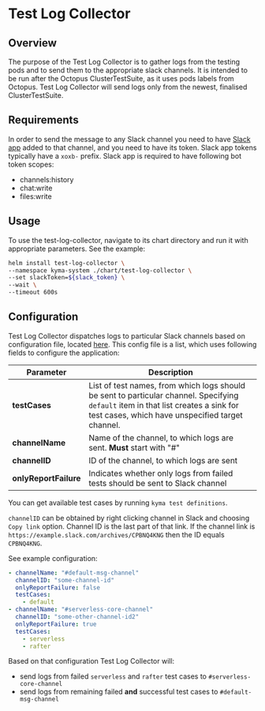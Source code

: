 # Test Log Collector

## Overview

The purpose of the Test Log Collector is to gather logs from the testing pods and to send them to the appropriate slack channels.
It is intended to be run after the Octopus ClusterTestSuite, as it uses pods labels from Octopus. Test Log Collector will send logs only from the newest, finalised ClusterTestSuite.

## Requirements

In order to send the message to any Slack channel you need to have [Slack app](https://api.slack.com/start) added to that channel, and you need to have its token. Slack app tokens typically have a `xoxb-` prefix. Slack app is required to have following bot token scopes:

- channels:history
- chat:write
- files:write

## Usage

To use the test-log-collector, navigate to its chart directory and run it with appropriate parameters. See the example:

```bash
helm install test-log-collector \
--namespace kyma-system ./chart/test-log-collector \
--set slackToken=${slack_token} \
--wait \
--timeout 600s
```

## Configuration

Test Log Collector dispatches logs to particular Slack channels based on configuration file, located [here](./chart/test-log-collector/files/config.yaml). This config file is a list, which uses following fields to configure the application:

| Parameter             | Description                                                                                                                                                                            |
| --------------------- | -------------------------------------------------------------------------------------------------------------------------------------------------------------------------------------- |
| **testCases**         | List of test names, from which logs should be sent to particular channel. Specifying `default` item in that list creates a sink for test cases, which have unspecified target channel. |
| **channelName**       | Name of the channel, to which logs are sent. **Must** start with "#"                                                                                                                   |
| **channelID**         | ID of the channel, to which logs are sent                                                                                                                                              |
| **onlyReportFailure** | Indicates whether only logs from failed tests should be sent to Slack channel                                                                                                          |

You can get available test cases by running `kyma test definitions`.

`channelID` can be obtained by right clicking channel in Slack and choosing `Copy link` option. Channel ID is the last part of that link. If the channel link is `https://example.slack.com/archives/CPBNQ4KNG` then the ID equals `CPBNQ4KNG`.

See example configuration:

```yaml
- channelName: "#default-msg-channel"
  channelID: "some-channel-id"
  onlyReportFailure: false
  testCases:
    - default
- channelName: "#serverless-core-channel"
  channelID: "some-other-channel-id2"
  onlyReportFailure: true
  testCases:
    - serverless
    - rafter
```

Based on that configuration Test Log Collector will:

- send logs from failed `serverless` and `rafter` test cases to `#serverless-core-channel`
- send logs from remaining failed **and** successful test cases to `#default-msg-channel`

